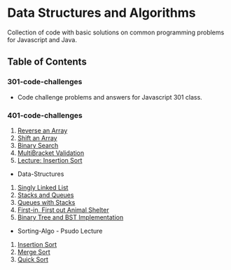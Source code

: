 # Data Structures and Algorithms
Collection of code with basic solutions on common programming problems for Javascript and Java.

## Table of Contents

### 301-code-challenges
* Code challenge problems and answers for Javascript 301 class.

### 401-code-challenges
1. [Reverse an Array](https://github.com/idothestamping/data-structures-and-algorithms/blob/master/401-code-challenges/documents/ArrayReverse.md)
2. [Shift an Array](https://github.com/idothestamping/data-structures-and-algorithms/blob/master/401-code-challenges/documents/ArrayShift.md)
3. [Binary Search](https://github.com/idothestamping/data-structures-and-algorithms/blob/master/401-code-challenges/documents/BinarySearch.md)
4. [MultiBracket Validation](https://github.com/idothestamping/data-structures-and-algorithms/blob/master/401-code-challenges/documents/MultiBracketValidation.md)
5. [Lecture: Insertion Sort](https://github.com/idothestamping/data-structures-and-algorithms/blob/master/Data-Structures/documents/LECTURE-NOTES.md)

* Data-Structures
1. [Singly Linked List](https://github.com/idothestamping/data-structures-and-algorithms/blob/master/Data-Structures/documents/LinkedList.md)
2. [Stacks and Queues](https://github.com/idothestamping/data-structures-and-algorithms/blob/master/Data-Structures/documents/StackAndQueues.md)
3. [Queues with Stacks](https://github.com/idothestamping/data-structures-and-algorithms/blob/master/Data-Structures/documents/QueuesWithStacks.md)
4. [First-in, First out Animal Shelter](https://github.com/idothestamping/data-structures-and-algorithms/blob/master/Data-Structures/documents/FifoAnimalShelter.md)
5. [Binary Tree and BST Implementation](https://github.com/idothestamping/data-structures-and-algorithms/blob/master/Data-Structures/documents/Tree.md)

* Sorting-Algo - Psudo Lecture
1. [Insertion Sort](https://github.com/idothestamping/data-structures-and-algorithms/blob/master/Data-Structures/documents/InsertionSort.md)
2. [Merge Sort](https://github.com/idothestamping/data-structures-and-algorithms/blob/master/Data-Structures/documents/MergeSort.md)
3. [Quick Sort](https://github.com/idothestamping/data-structures-and-algorithms/blob/master/Data-Structures/documents/QuickSort.md)